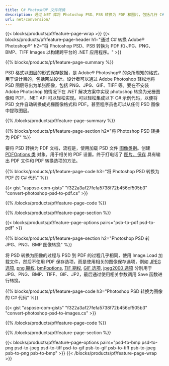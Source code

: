 ```yaml
---
title: C# PhotosHOP 文件转换
description: 通过.NET 库将 Photoshop PSD、PSB 转换为 PDF 和图片，包括几行 C# 代码，包括 BMP、JPG、PNG、TIFF。
url: net/conversion/
---
```


{{< blocks/products/pf/feature-page-wrap >}}
{{< blocks/products/pf/feature-page-header h1="通过 C# 转换 Adobe® Photoshop®" h2="将 Photoshop PSD、PSB 转换为 PDF 和 JPG、PNG、BMP、TIFF Images 以构建跨平台的 .NET 应用程序。" >}}

{{% blocks/products/pf/feature-page-summary %}}

PSD 格式以图层的形式保存数据，是 Adobe® Photoshop® 的众所周知的格式，用于设计目的，包括网站设计。设计者可以通过 Adobe Photoshop 轻松地将 PSD 图层导出为单张图像，包括 PNG、JPG、GIF、TIFF 等。要在不安装 Adobe Photoshop 的情况下在 .NET 解决方案中实现 photoshop 转换为光栅图像和 PDF，.NET API 可以轻松实现。可以轻松集成以下 C# 示例代码，以便将 PSD 文件自动转换成光栅图像格式和 PDF。甚至程序员也可以从任何 PSD 图像中提取图层。


{{% /blocks/products/pf/feature-page-summary %}}

{{% blocks/products/pf/feature-page-section h2="将 Photoshop PSD 转换为 PDF" %}}

要将 PSD 转换为 PDF 文档，流程是，使用加载 PSD 文件 [图像类别](https://apireference.aspose.com/net/psd/aspose.psd/image)。创建 [PDFOptions 类](https://apireference.aspose.com/net/psd/aspose.psd.imageoptions/pdfoptions) 对象，用于相关的 PDF 设置。终于打电话了 [图片。保存](https://apireference.aspose.com/net/psd/aspose.psd.image/save/methods/3) 具有输出 PDF 文件和 PDF 转换选项的方法。

{{% blocks/products/pf/feature-page-code h3="将 Photoshop PSD 转换为 PDF 的 C# 代码" %}}

{{< gist "aspose-com-gists" "f322a3af27fefa5738f72b456cf505b3" "convert-photoshop-psd-to-pdf.cs" >}}

{{% /blocks/products/pf/feature-page-code %}}

{{% /blocks/products/pf/feature-page-section %}}

{{< blocks/products/pf/feature-page-options pairs="psb-to-pdf psd-to-pdf" >}}

{{% blocks/products/pf/feature-page-section h2="Photoshop PSD 转 JPG、PNG、BMP 图像转换" %}}

将 PSD 转换为图像的过程与 PSD 到 PDF 的过程几乎相同，使用 Image.Load 加载文件，然后不使用 PDF 保存选项，而是使用相关的图像保存选项，例如 [JPEG 选项](https://apireference.aspose.com/net/psd/aspose.psd.imageoptions/jpegoptions), [png 期权](https://apireference.aspose.com/net/psd/aspose.psd.imageoptions/pngoptions),  [bmPoptions](https://apireference.aspose.com/net/psd/aspose.psd.imageoptions/bmpoptions), [TIF 期权](https://apireference.aspose.com/net/psd/aspose.psd.imageoptions/tiffoptions),  [GIF 选项](https://apireference.aspose.com/net/psd/aspose.psd.imageoptions/gifoptions), [jpeg2000 选项](https://apireference.aspose.com/net/psd/aspose.psd.imageoptions/jpeg2000options) 分别用于 JPG、PNG、BMP、TIFF、GIF、JP2，最后通过使用相关参数调用 Save 函数进行转换。


{{% blocks/products/pf/feature-page-code h3="Photoshop PSD 转换为图像的 C# 代码" %}}

{{< gist "aspose-com-gists" "f322a3af27fefa5738f72b456cf505b3" "convert-photoshop-psd-to-images.cs" >}}

{{% /blocks/products/pf/feature-page-code %}}

{{% /blocks/products/pf/feature-page-section %}}

{{< blocks/products/pf/feature-page-options pairs="psd-to-bmp psd-to-png psd-to-jpeg psd-to-tiff psd-to-gif psb-to-gif psb-to-tiff psb-to-jpeg psb-to-png psb-to-bmp" >}}
{{< /blocks/products/pf/feature-page-wrap >}}

